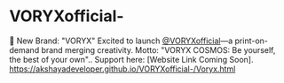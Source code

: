 # VORYXofficial-
🌌 New Brand: "VORYX" Excited to launch [@VORYXofficial](https://twitter.com/VORYXofficial)—a print-on-demand brand merging creativity. Motto: "VORYX COSMOS: Be yourself, the best of your own"..  Support here: [Website Link Coming Soon].  
https://akshayadeveloper.github.io/VORYXofficial-/Voryx.html
